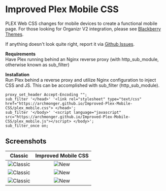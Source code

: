 # Improved Plex Mobile CSS
PLEX Web CSS changes for mobile devices to create a functional mobile page. For those looking for Organizr V2 integration, please see [Blackberry Themes](https://github.com/Archmonger/Blackberry-Themes).

If anything doesn't look quite right, report it via [Github Issues](https://github.com/Archmonger/Improved-Plex-Mobile-CSS/issues).

**Requirements**<br/>
Have Plex running behind an Nginx reverse proxy (with http_sub_module, otherwise known as sub_filter)

**Installation**<br/>
Run Plex behind a reverse proxy and utilize Nginx configuration to inject CSS and JS. This can be accomplished with sub_filter (http_sub_module).
```
proxy_set_header Accept-Encoding "";
sub_filter '</head>' '<link rel="stylesheet" type="text/css" href="https://archmonger.github.io/Improved-Plex-Mobile-CSS/plex_mobile.css"> </head>';
sub_filter '</body>' '<script language="javascript" src="https://archmonger.github.io/Improved-Plex-Mobile-CSS/plex_mobile.js"></script> </body>';
sub_filter_once on;
```

## Screenshots
| Classic | Improved Mobile CSS |
|:---:|:---:|
| ![Classic](https://archmonger.github.io/Improved-Plex-Mobile-CSS/screenshots/classic_1.png)  | ![New](https://archmonger.github.io/Improved-Plex-Mobile-CSS/screenshots/new_1.png) |
| ![Classic](https://archmonger.github.io/Improved-Plex-Mobile-CSS/screenshots/classic_2.png)  | ![New](https://archmonger.github.io/Improved-Plex-Mobile-CSS/screenshots/new_2.png) |
| ![Classic](https://archmonger.github.io/Improved-Plex-Mobile-CSS/screenshots/classic_3.png)  | ![New](https://archmonger.github.io/Improved-Plex-Mobile-CSS/screenshots/new_3.png) |
